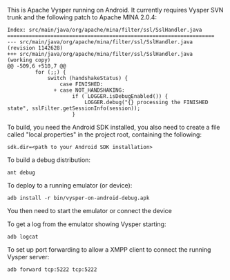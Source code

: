 This is Apache Vysper running on Android. It currently requires Vysper SVN trunk and the following patch to Apache MINA 2.0.4:

    Index: src/main/java/org/apache/mina/filter/ssl/SslHandler.java 
    =================================================================== 
    --- src/main/java/org/apache/mina/filter/ssl/SslHandler.java	(revision 1142628) 
    +++ src/main/java/org/apache/mina/filter/ssl/SslHandler.java	(working copy) 
    @@ -509,6 +510,7 @@ 
             for (;;) { 
                 switch (handshakeStatus) { 
                     case FINISHED: 
                   + case NOT_HANDSHAKING: 
                         if ( LOGGER.isDebugEnabled()) { 
                             LOGGER.debug("{} processing the FINISHED state", sslFilter.getSessionInfo(session)); 
                         } 
                      
To build, you need the Android SDK installed, you also need to create a file called "local.properties" in the project root, containing the following:

    sdk.dir=<path to your Android SDK installation>

To build a debug distribution:

    ant debug

To deploy to a running emulator (or device):

    adb install -r bin/vysper-on-android-debug.apk

You then need to start the emulator or connect the device 

To get a log from the emulator showing Vysper starting:

    adb logcat

To set up port forwarding to allow a XMPP client to connect the running Vysper server:

    adb forward tcp:5222 tcp:5222